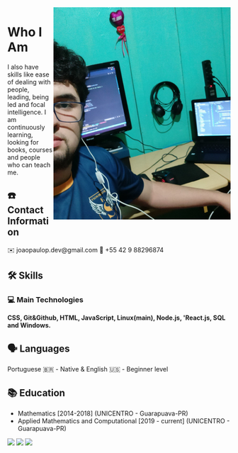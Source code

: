<img src="./assets/imgJp1.jpeg" min-width="400px" max-width="400px" width="400px" align="right" alt="João Paulo Pereira">
<h1>Who I Am</h1> 
<p> 
  I also have skills like ease of dealing with people, leading, being led and focal intelligence. I am continuously learning, looking for books, courses and people who can teach me.
</p>

<h2>☎️ Contact Information</h2> 

<p>✉️ joaopaulop.dev@gmail.com       📱 +55 42 9 88296874</p>

<h2>🛠 Skills</h2> 

<h3>💻 Main Technologies</h3>
<p>
  <strong>CSS, Git&Github, HTML, JavaScript, Linux(main), Node.js,   'React.js, SQL and Windows.</strong>
</p>


<h2>🗣 Languages</h2>

<p>Portuguese 🇧🇷 - Native & English 🇺🇸 - Beginner level</p>

<h2>📚 Education</h2>

<p>
  <ul>
    <li>
      Mathematics [2014-2018] (UNICENTRO - Guarapuava-PR)
    </li>
    <li>
      Applied Mathematics and Computational [2019 - current] (UNICENTRO - Guarapuava-PR)
    </li>
  </ul>
</p>



<p align="left">
  <a href="https://www.instagram.com/joaopaulopereirax/" alt="Instagram">
  <img src="https://img.shields.io/badge/-Instagram-DF0174?style=for-the-badge&logo=instagram&logoColor=white&link=https://www.instagram.com/joaopaulopereirax/"/></a>
  
  <a href="https://www.linkedin.com/in/jo%C3%A3o-paulo-pereira-7615591a6/" alt="Linkedin">
  <img src="https://img.shields.io/badge/-Linkedin-0e76a8?style=for-the-badge&logo=Linkedin&logoColor=white&link=https://www.linkedin.com/in/jo%C3%A3o-paulo-pereira-7615591a6/" /></a>

  <a href="https://www.facebook.com/joaopaulo.pho/" alt="Facebook">
  <img src="https://img.shields.io/badge/-Facebook-3b5998?style=for-the-badge&logo=facebook&logoColor=white&link=https://www.facebook.com/joaopaulo.pho/"/></a>
</p>  
